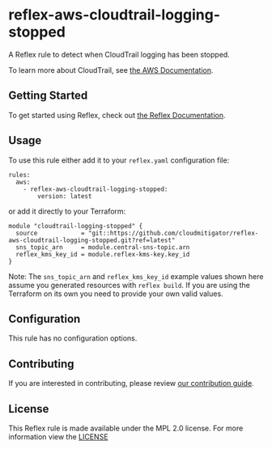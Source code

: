 # reflex-aws-cloudtrail-logging-stopped
A Reflex rule to detect when CloudTrail logging has been stopped.

To learn more about CloudTrail, see [the AWS Documentation](https://docs.aws.amazon.com/awscloudtrail/latest/userguide/cloudtrail-user-guide.html).

## Getting Started
To get started using Reflex, check out [the Reflex Documentation](https://docs.cloudmitigator.com/).

## Usage
To use this rule either add it to your `reflex.yaml` configuration file:  
```
rules:
  aws:
    - reflex-aws-cloudtrail-logging-stopped:
        version: latest
```

or add it directly to your Terraform:  
```
module "cloudtrail-logging-stopped" {
  source            = "git::https://github.com/cloudmitigator/reflex-aws-cloudtrail-logging-stopped.git?ref=latest"
  sns_topic_arn     = module.central-sns-topic.arn
  reflex_kms_key_id = module.reflex-kms-key.key_id
}
```

Note: The `sns_topic_arn` and `reflex_kms_key_id` example values shown here assume you generated resources with `reflex build`. If you are using the Terraform on its own you need to provide your own valid values.

## Configuration
This rule has no configuration options.

## Contributing
If you are interested in contributing, please review [our contribution guide](https://docs.cloudmitigator.com/about/contributing.html).

## License
This Reflex rule is made available under the MPL 2.0 license. For more information view the [LICENSE](https://github.com/cloudmitigator/reflex-aws-cloudtrail-logging-stopped/blob/master/LICENSE) 
